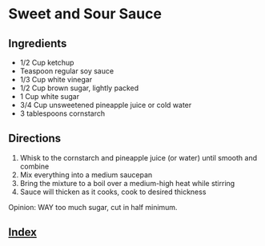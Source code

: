 # Sweet and Sour Sauce

## Ingredients

- 1/2 Cup ketchup
- Teaspoon regular soy sauce
- 1/3 Cup white vinegar
- 1/2 Cup brown sugar, lightly packed
- 1 Cup white sugar
- 3/4 Cup unsweetened pineapple juice or cold water
- 3 tablespoons cornstarch

## Directions

1. Whisk to the cornstarch and pineapple juice (or water) until smooth and combine
2. Mix everything into a medium saucepan
3. Bring the mixture to a boil over a medium-high heat while stirring
4. Sauce will thicken as it cooks, cook to desired thickness

Opinion: WAY too much sugar, cut in half minimum.

## [Index](../Index.html)
